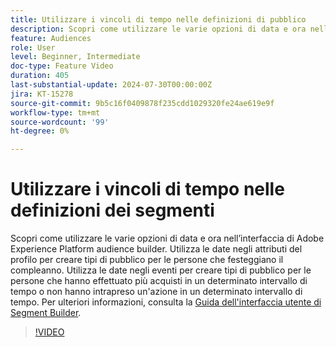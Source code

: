 ```yaml
---
title: Utilizzare i vincoli di tempo nelle definizioni di pubblico
description: Scopri come utilizzare le varie opzioni di data e ora nell’interfaccia di Adobe Experience Platform audience builder.
feature: Audiences
role: User
level: Beginner, Intermediate
doc-type: Feature Video
duration: 405
last-substantial-update: 2024-07-30T00:00:00Z
jira: KT-15278
source-git-commit: 9b5c16f0409878f235cdd1029320fe24ae619e9f
workflow-type: tm+mt
source-wordcount: '99'
ht-degree: 0%

---
```



# Utilizzare i vincoli di tempo nelle definizioni dei segmenti

Scopri come utilizzare le varie opzioni di data e ora nell’interfaccia di Adobe Experience Platform audience builder. Utilizza le date negli attributi del profilo per creare tipi di pubblico per le persone che festeggiano il compleanno. Utilizza le date negli eventi per creare tipi di pubblico per le persone che hanno effettuato più acquisti in un determinato intervallo di tempo o non hanno intrapreso un&#39;azione in un determinato intervallo di tempo. Per ulteriori informazioni, consulta la [Guida dell&#39;interfaccia utente di Segment Builder](https://experienceleague.adobe.com/en/docs/experience-platform/segmentation/ui/segment-builder).

>[!VIDEO](https://video.tv.adobe.com/v/3432259/?learn=on)
